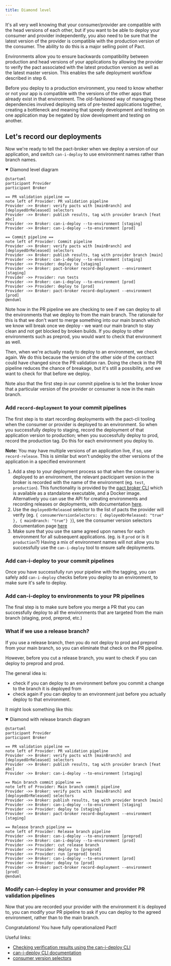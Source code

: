 ```yaml
---
title: Diamond level
---
```


It's all very well knowing that your consumer/provider are compatible with the head versions of each other, but if you
want to be able to deploy your consumer and provider independently, you also need to be sure that the latest version of
the provider is compatible with the production version of the consumer. The ability to do this is a major selling point
of Pact.

Environments allow you to ensure backwards compatibility between production and head versions of your applications by
allowing the provider to verify the pact associated with the latest production version as well as the latest master
version. This enables the safe deployment workflow described in step 6.

Before you deploy to a production environment, you need to know whether or not your app is compatible with the versions
of the other apps that already exist in that environment. The old-fashioned way of managing these dependencies involved
deploying sets of pre-tested applications together, creating a bottleneck and meaning that speedy development and
testing on one application may be negated by slow development and testing on another.

## Let's record our deployments

Now we're ready to tell the pact-broker when we deploy a version of our application, and switch `can-i-deploy` to use
environment names rather than branch names.

<details open>
  <summary>Diamond level diagram</summary>

```plantuml
@startuml
participant Provider
participant Broker

== PR validation pipeline ==
note left of Provider: PR validation pipeline
Provider ->> Broker: verify pacts with [mainBranch] and [deployedOrReleased] selectors
Provider ->> Broker: publish results, tag with provider branch [feat abc]
Provider ->> Broker: can-i-deploy --to-environment [staging]
Provider ->> Broker: can-i-deploy --to-environment [prod]

== Commit pipeline ==
note left of Provider: Commit pipeline
Provider ->> Broker: verify pacts with [mainBranch] and [deployedOrReleased] selectors
Provider ->> Broker: publish results, tag with provider branch [main]
Provider ->> Broker: can-i-deploy --to-environment [staging]
Provider ->> Provider: deploy to [staging]
Provider ->> Broker: pact-broker record-deployment --environment [staging]
Provider ->> Provider: run tests
Provider ->> Broker: can-i-deploy --to-environment [prod]
Provider ->> Provider: deploy to [prod]
Provider ->> Broker: pact-broker record-deployment --environment [prod]
@enduml

```

</details>

Note how in the PR pipeline we are checking to see if we can deploy to all the environments that we deploy to from
the main branch. The rationale for this is that we don't want to merge something into our main branch which we know
will break once we deploy - we want our main branch to stay clean and not get blocked by broken builds. If you
deploy to other environments such as preprod, you would want to check that environment as well.

Then, when we're actually ready to deploy to an environment, we check again. We do this because the version of the
other side of the contract could have changed since the PR validation ran. Doing the check in the PR pipeline
reduces the chance of breakage, but it's still a possibility, and we want to check for that before we deploy.

Note also that the first step in our commit pipeline is to let the broker know that a particular version of the
provider or consumer is now in the main branch.

### Add `record-deployment` to your commit pipelines

The first step is to start recording deployments with the pact-cli tooling when the consumer or provider is deployed to
an environment. So when you successfully deploy to staging, record the deployment of that application version to
production; when you successfully deploy to prod, record the production tag. Do this for each environment you deploy to.

__Note:__ You may have multiple versions of an application live, if so, use `record-release`. This is similar but won't
undeploy the other versions of the application in a specified environment

1. Add a step to your deployment process so that when the consumer is deployed to an environment, the relevant
   pacticipant version in the broker is recorded with the name of the environment (eg. `test`, `production`). This
   functionality is provided by the [pact broker CLI](/pact_broker/client_cli/readme#record-deployment) which is
   available as a standalone executable, and a Docker image. Alternatively you can use the API for creating environments
   and recording releases or deployments, with
   documentation [here](https://docs.pact.io/pact_broker/recording_deployments_and_releases#environments).
2. Use the `deployedOrReleased` selector to the list of pacts the provider will verify (eg.
   `{ consumerVersionSelectors: { deployedOrReleased: "true" }, { mainBranch: "true"} }`), see the consumer version
   selectors documentation page [here](https://docs.pact.io/pact_broker/advanced_topics/consumer_version_selectors)
3. Make sure that you use the same agreed upon names for each environment for all subsequent applications. (eg. is it
   `prod` or is it `production`?) Having a mix of environment names will not allow you to successfully use the
   `can-i-deploy` tool to ensure safe deployments.

### Add can-i-deploy to your commit pipelines

Once you have successfully run your pipeline with the tagging, you can safely add `can-i-deploy` checks before you
deploy to an environment, to make sure it's safe to deploy.

### Add can-i-deploy to environments to your PR pipelines

The final step is to make sure before you merge a PR that you can successfully deploy to all the environments that are
targeted from the main branch (staging, prod, preprod, etc.)

### What if we use a release branch?

If you use a release branch, then you do not deploy to prod and preprod from your main branch, so you can eliminate
that check on the PR pipeline.

However, before you cut a release branch, you want to check if you can deploy to preprod and prod.

The general idea is:

- check if you can deploy to an environment before you commit a change to the branch it is deployed from
- check again if you can deploy to an environment just before you actually deploy to that environment.

It might look something like this:

<details open>
  <summary>Diamond with release branch diagram</summary>

```plantuml
@startuml
participant Provider
participant Broker

== PR validation pipeline ==
note left of Provider: PR validation pipeline
Provider ->> Broker: verify pacts with [mainBranch] and [deployedOrReleased] selectors
Provider ->> Broker: publish results, tag with provider branch [feat abc]
Provider ->> Broker: can-i-deploy --to-environment [staging]

== Main branch commit pipeline ==
note left of Provider: Main branch commit pipeline
Provider ->> Broker: verify pacts with [mainBranch] and [deployedOrReleased] selectors
Provider ->> Broker: publish results, tag with provider branch [main]
Provider ->> Broker: can-i-deploy --to-environment [staging]
Provider ->> Provider: deploy to [staging]
Provider ->> Broker: pact-broker record-deployment --environment [staging]

== Release branch pipeline ==
note left of Provider: Release branch pipeline
Provider ->> Broker: can-i-deploy --to-environment [preprod]
Provider ->> Broker: can-i-deploy --to-environment [prod]
Provider ->> Provider: cut release branch
Provider ->> Provider: deploy to [preprod]
Provider ->> Provider: run [preprod] tests
Provider ->> Broker: can-i-deploy --to-environment [prod]
Provider ->> Provider: deploy to [prod]
Provider ->> Broker: pact-broker record-deployment --environment [prod]
@enduml
```

</details>

### Modify can-i-deploy in your consumer and provider PR validation pipelines

Now that you are recorded your provider with the environment it is deployed to, you can modify your PR pipeline to
ask if you can deploy to the agreed environment, rather than to the main branch.

Congratulations! You have fully operationalized Pact!

Useful links:

* [Checking verification results using the can-i-deploy CLI](../pact_broker/can_i_deploy)
* [can-i-deploy CLI documentation](../pact_broker/client_cli/readme#can-i-deploy)
* [consumer version selectors](https://docs.pact.io/pact_broker/advanced_topics/consumer_version_selectors)
